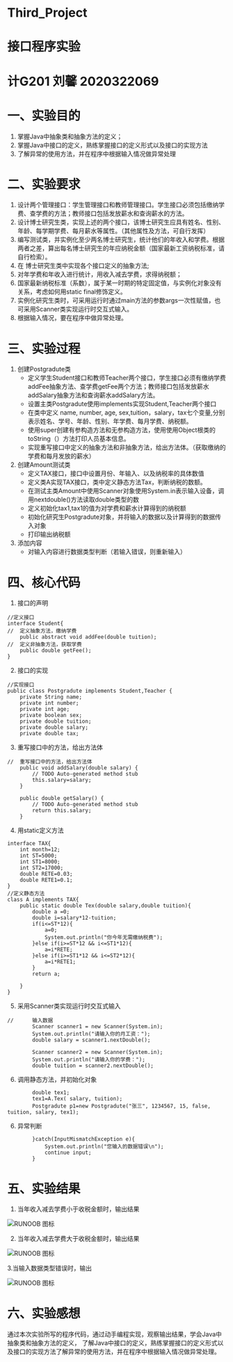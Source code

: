 # Third_Project
# 接口程序实验
# 计G201 刘馨 2020322069 
# 一、实验目的
1. 掌握Java中抽象类和抽象方法的定义； 
2. 掌握Java中接口的定义，熟练掌握接口的定义形式以及接口的实现方法
3. 了解异常的使用方法，并在程序中根据输入情况做异常处理

# 二、实验要求
1. 设计两个管理接口：学生管理接口和教师管理接口。学生接口必须包括缴纳学费、查学费的方法；教师接口包括发放薪水和查询薪水的方法。
2. 设计博士研究生类，实现上述的两个接口，该博士研究生应具有姓名、性别、年龄、每学期学费、每月薪水等属性。（其他属性及方法，可自行发挥）
3. 编写测试类，并实例化至少两名博士研究生，统计他们的年收入和学费。根据两者之差，算出每名博士研究生的年应纳税金额（国家最新工资纳税标准，请自行检索）。
4. 在 博士研究生类中实现各个接口定义的抽象方法;
5. 对年学费和年收入进行统计，用收入减去学费，求得纳税额；
6. 国家最新纳税标准（系数），属于某一时期的特定固定值，与实例化对象没有关系，考虑如何用static  final修饰定义。
7. 实例化研究生类时，可采用运行时通过main方法的参数args一次性赋值，也可采用Scanner类实现运行时交互式输入。
8. 根据输入情况，要在程序中做异常处理。
# 三、实验过程
1. 创建Postgradute类
    - 定义学生Student接口和教师Teacher两个接口，学生接口必须有缴纳学费addFee抽象方法、查学费getFee两个方法；教师接口包括发放薪水addSalary抽象方法和查询薪水addSalary方法。
    - 设置主类Postgradute使用implements实现Student,Teacher两个接口
    - 在类中定义 name,  number, age, sex,tuition，salary，tax七个变量,分别表示姓名、学号、年龄、性别、年学费、每月学费、纳税额。
    - 使用super创建有参构造方法和无参构造方法，使用使用Object根类的toString（）方法打印人员基本信息。
    - 实现重写接口中定义的抽象方法和非抽象方法，给出方法体。（获取缴纳的学费和每月发放的薪水）
2. 创建Amount测试类
    - 定义TAX接口，接口中设置月份、年输入、以及纳税率的具体数值
    - 定义类A实现TAX接口，类中定义静态方法Tax，判断纳税的数额。
    - 在测试主类Amount中使用Scanner对象使用System.in表示输入设备，调用nextdouble()方法读取double类型的数
    - 定义初始化tax1,tax1的值为对学费和薪水计算得到的纳税额
    - 初始化研究生Postgradute对象，并将输入的数据以及计算得到的数据传入对象 
    - 打印输出纳税额
3. 添加内容
    - 对输入内容进行数据类型判断（若输入错误，则重新输入）
# 四、核心代码
1. 接口的声明
```
//定义接口
interface Student{
//	定义抽象方法，缴纳学费
	public abstract void addFee(double tuition);
//	定义非抽象方法，获取学费
	public double getFee();
}
```
2. 接口的实现
```
//实现接口
public class Postgradute implements Student,Teacher {
	private String name;
	private int number;
	private int age;
	private boolean sex;
	private double tuition;
	private double salary;
	private double tax;
```
3. 重写接口中的方法，给出方法体
```
//	重写接口中的方法，给出方法体
	public void addSalary(double salary) {
		// TODO Auto-generated method stub
		this.salary=salary;
	}

	public double getSalary() {
		// TODO Auto-generated method stub
		return this.salary;
	}
```
4. 用static定义方法
```
interface TAX{
	int month=12;
	int ST=5000;
	int ST1=8000;
	int ST2=17000;
	double RETE=0.03;
	double RETE1=0.1;
}
//定义静态方法
class A implements TAX{
	public static double Tex(double salary,double tuition){
		double a =0;
		double i=salary*12-tuition;
		if(i<=ST*12){
			a=0;
			System.out.println("你今年无需缴纳税费");
		}else if(i>=ST*12 && i<=ST1*12){
			a=i*RETE;
		}else if(i>=ST1*12 && i<=ST2*12){
			a=i*RETE1;
		}
		return a;
		
	}
}
```
5. 采用Scanner类实现运行时交互式输入
```
//		输入数据
		Scanner scanner1 = new Scanner(System.in);
		System.out.println("请输入你的月工资：");
		double salary = scanner1.nextDouble();
		
		Scanner scanner2 = new Scanner(System.in);
		System.out.println("请输入你的学费：");
		double tuition = scanner2.nextDouble();
```
6. 调用静态方法，并初始化对象
```
		double tex1;
		tex1=A.Tex( salary, tuition);
		Postgradute p1=new Postgradute("张三", 1234567, 15, false, tuition, salary, tex1);
```
6. 异常判断
```
		}catch(InputMismatchException e){
			System.out.println("您输入的数据错误\n");
			continue input;
		}
```
# 五、实验结果
1. 当年收入减去学费小于收税金额时，输出结果

![RUNOOB 图标](http://p.qlogo.cn/qqmail_head/7YEOYibLSdBqZVD4CyGuGu0fhvWt8ibzgj1bHMWR2jeQic86GGB0xcDwRibXxASyVPzgNpY4ic8duJ4A/0)

2. 当年收入减去学费大于收税金额时，输出结果

![RUNOOB 图标](https://p.qlogo.cn/qqmail_head/ajNVdqHZLLCjXzl2bwPUPHEQOOzARqLRmZFqzPgyAkyQs5QCQsC5SqjEtPibT1dfvqCKSx4ibslMM/0)

3.当输入数据类型错误时，输出

![RUNOOB 图标](https://p.qlogo.cn/qqmail_head/ajNVdqHZLLCjXzl2bwPUPHEQOOzARqLRmZFqzPgyAkyZxOciaoONJvdRH9vJvqncAZTJlCrjbqZI/0)


# 六、实验感想
通过本次实验所写的程序代码，通过动手编程实现，观察输出结果，学会Java中抽象类和抽象方法的定义， 了解Java中接口的定义，熟练掌握接口的定义形式以及接口的实现方法了解异常的使用方法，并在程序中根据输入情况做异常处理。
